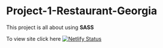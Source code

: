 # Project-1-Restaurant-Georgia

This project is all about using <strong>SASS</strong>

To view site click here [![Netlify Status](https://api.netlify.com/api/v1/badges/c05921e7-b213-417c-bf36-51db6437b2f8/deploy-status)](https://app.netlify.com/sites/georgia-restaurants/deploys)

